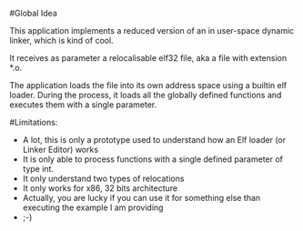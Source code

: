 #Global Idea

This application implements a reduced version of 
an in user-space dynamic linker, which is kind of cool.

It receives as parameter a relocalisable
elf32 file, aka a file with extension *.o.

The application loads the file into its own address space using
a builtin elf loader. During the process, it loads all the 
globally defined functions and executes them with a single parameter.


#Limitations:
- A lot, this is only a prototype used to understand how an Elf loader (or Linker Editor) works
- It is only able to process functions with a single defined parameter of type int.
- It  only understand two types of relocations
- It only works for x86, 32 bits architecture
- Actually, you are lucky if you can use it for something else than executing the example I am providing
- ;-)
